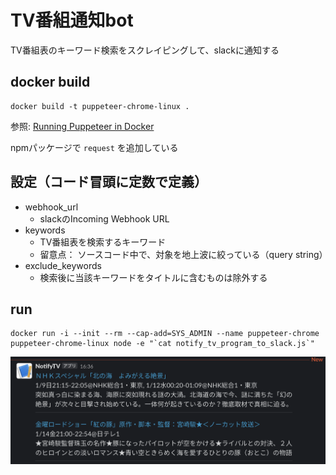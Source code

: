 TV番組通知bot
====

TV番組表のキーワード検索をスクレイピングして、slackに通知する

## docker build
```
docker build -t puppeteer-chrome-linux .
```

参照: [Running Puppeteer in Docker](https://github.com/puppeteer/puppeteer/blob/main/docs/troubleshooting.md#running-puppeteer-in-docker)

npmパッケージで `request` を追加している


## 設定（コード冒頭に定数で定義）
- webhook_url
    + slackのIncoming Webhook URL
- keywords
    + TV番組表を検索するキーワード
    + 留意点： ソースコード中で、対象を地上波に絞っている（query string）
- exclude_keywords
    + 検索後に当該キーワードをタイトルに含むものは除外する

## run
```
docker run -i --init --rm --cap-add=SYS_ADMIN --name puppeteer-chrome puppeteer-chrome-linux node -e "`cat notify_tv_program_to_slack.js`"
```

![Screenshot](slack.png)
